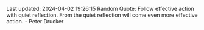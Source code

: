 Last updated: 2024-04-02 19:26:15
Random Quote: Follow effective action with quiet reflection. From the quiet reflection will come even more effective action. - Peter Drucker